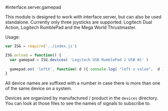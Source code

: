 #interface.server.gamepad

This module is designed to work with interface.server, but can also be used standalone. Currently only three joysticks are supported: Logitech Dual Action, Logitech RumblePad and the Mega World Thrustmaster.

Usage:

```javascript
var ISG = require('../index.js')

ISG.onload = function() {
  var gamepad = ISG.devices( 'Logitech USB RumblePad 2 USB #1' )
  
  gamepad.on( 'leftX', function( d ){ console.log( "left x value",  d ) } )
}
```

All device names are suffixed with a number in case there is more than one of the same device on a system.

Devices are organized by manufactured / product in the `devices` directory. You can look at those files to see the names of signals to subscribe to.